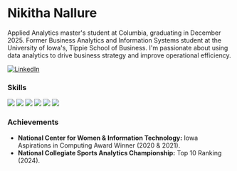 # Nikitha Nallure

Applied Analytics master's student at Columbia, graduating in December 2025. Former Business Analytics and Information Systems student at the University of Iowa's, Tippie School of Business. I'm passionate about using data analytics to drive business strategy and improve operational efficiency.


[![LinkedIn](https://img.shields.io/badge/LinkedIn-blue?style=flat&logo=linkedin&logoColor=white)](https://www.linkedin.com/in/nikithanallure/)

### Skills

![](https://img.shields.io/badge/Python-informational?style=flat&logo=python&logoColor=white&color=black)
![](https://img.shields.io/badge/R-informational?style=flat&logo=r&logoColor=white&color=black)
![](https://img.shields.io/badge/PowerBI-informational?style=flat&logo=microsoft&logoColor=white&color=black)
![](https://img.shields.io/badge/Azure-informational?style=flat&logo=microsoft-azure&logoColor=white&color=black)
![](https://img.shields.io/badge/SQL-informational?style=flat&logo=sql&logoColor=white&color=black)
![](https://img.shields.io/badge/Java-informational?style=flat&logo=java&logoColor=white&color=black)

### Achievements

- **National Center for Women & Information Technology:** Iowa Aspirations in Computing Award Winner (2020 & 2021).
- **National Collegiate Sports Analytics Championship:** Top 10 Ranking (2024).
